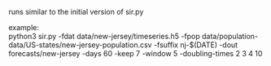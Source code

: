  
runs similar to the initial version of sir.py  

example:  
python3 sir.py -fdat data/new-jersey/timeseries.h5 -fpop data/population-data/US-states/new-jersey-population.csv -fsuffix nj-$(DATE) -dout forecasts/new-jersey -days 60 -keep 7 -window 5 -doubling-times 2 3 4 10  


